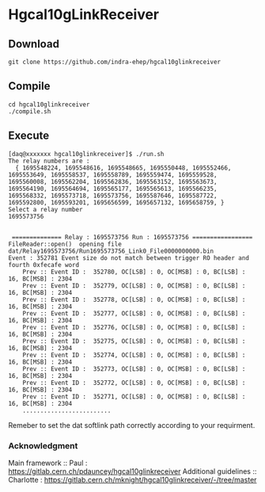# Hgcal10gLinkReceiver

## Download
```
git clone https://github.com/indra-ehep/hgcal10glinkreceiver
```

## Compile

```
cd hgcal10glinkreceiver
./compile.sh
```

## Execute

```
[daq@xxxxxxx hgcal10glinkreceiver]$ ./run.sh 
The relay numbers are : 
  { 1695548224, 1695548616, 1695548665, 1695550448, 1695552466, 1695553649, 1695558537, 1695558789, 1695559474, 1695559528, 1695560008, 1695562204, 1695562836, 1695563152, 1695563673, 1695564190, 1695564694, 1695565177, 1695565613, 1695566235, 1695568332, 1695573718, 1695573756, 1695587646, 1695587722, 1695592800, 1695593201, 1695656599, 1695657132, 1695658759, }
Select a relay number 
1695573756


 ============== Relay : 1695573756 Run : 1695573756 ================= 
FileReader::open()  opening file dat/Relay1695573756/Run1695573756_Link0_File0000000000.bin
Event : 352781 Event size do not match between trigger RO header and fourth 0xfecafe word
	Prev :: Event ID :  352780, OC[LSB] : 0, OC[MSB] : 0, BC[LSB] : 16, BC[MSB] : 2304
	Prev :: Event ID :  352779, OC[LSB] : 0, OC[MSB] : 0, BC[LSB] : 16, BC[MSB] : 2304
	Prev :: Event ID :  352778, OC[LSB] : 0, OC[MSB] : 0, BC[LSB] : 16, BC[MSB] : 2304
	Prev :: Event ID :  352777, OC[LSB] : 0, OC[MSB] : 0, BC[LSB] : 16, BC[MSB] : 2304
	Prev :: Event ID :  352776, OC[LSB] : 0, OC[MSB] : 0, BC[LSB] : 16, BC[MSB] : 2304
	Prev :: Event ID :  352775, OC[LSB] : 0, OC[MSB] : 0, BC[LSB] : 16, BC[MSB] : 2304
	Prev :: Event ID :  352774, OC[LSB] : 0, OC[MSB] : 0, BC[LSB] : 16, BC[MSB] : 2304
	Prev :: Event ID :  352773, OC[LSB] : 0, OC[MSB] : 0, BC[LSB] : 16, BC[MSB] : 2304
	Prev :: Event ID :  352772, OC[LSB] : 0, OC[MSB] : 0, BC[LSB] : 16, BC[MSB] : 2304
	Prev :: Event ID :  352771, OC[LSB] : 0, OC[MSB] : 0, BC[LSB] : 16, BC[MSB] : 2304
	.........................

```

Remeber to set the dat softlink path correctly according to your requirment.

### Acknowledgment
Main framework :: Paul : https://gitlab.cern.ch/pdauncey/hgcal10glinkreceiver
Additional guidelines :: Charlotte : https://gitlab.cern.ch/mknight/hgcal10glinkreceiver/-/tree/master 



